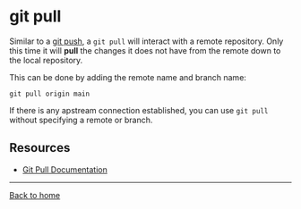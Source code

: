 # git pull

Similar to a [git push](./PUSH.md), a `git pull` will interact with a remote repository.
Only this time it will **pull** the changes it does not have from the remote down to the local repository.

This can be done by adding the remote name and branch name:
```
git pull origin main
```

If there is any apstream connection established, you can use `git pull` without specifying a remote or branch.


## Resources

- [Git Pull Documentation](https://git-scm.com/docs/git-pull)

---

[Back to home](../README.md)